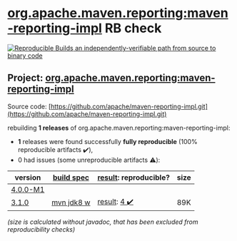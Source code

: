 [org.apache.maven.reporting:maven-reporting-impl](https://search.maven.org/artifact/org.apache.maven.reporting/maven-reporting-impl/) RB check
=======

[![Reproducible Builds](https://reproducible-builds.org/images/logos/rb.svg) an independently-verifiable path from source to binary code](https://reproducible-builds.org/)

## Project: [org.apache.maven.reporting:maven-reporting-impl](https://search.maven.org/artifact/org.apache.maven.reporting/maven-reporting-impl/)

Source code: [https://github.com/apache/maven-reporting-impl.git](https://github.com/apache/maven-reporting-impl.git)

rebuilding **1 releases** of org.apache.maven.reporting:maven-reporting-impl:
- **1** releases were found successfully **fully reproducible** (100% reproducible artifacts :heavy_check_mark:),
- 0 had issues (some unreproducible artifacts :warning:):

| version | [build spec](/BUILDSPEC.md) | [result](https://reproducible-builds.org/docs/jvm/): reproducible? | size |
| -- | --------- | ------ | -- |
| [4.0.0-M1](https://search.maven.org/artifact/org.apache.maven.reporting/maven-reporting-impl/4.0.0-M1/pom) | | | |
| [3.1.0](https://search.maven.org/artifact/org.apache.maven.reporting/maven-reporting-impl/3.1.0/pom) | [mvn jdk8 w](maven-reporting-impl-3.1.0.buildspec) | [result](maven-reporting-impl-3.1.0.buildinfo): [4 :heavy_check_mark: ](maven-reporting-impl-3.1.0.buildcompare) | 89K |

<i>(size is calculated without javadoc, that has been excluded from reproducibility checks)</i>
